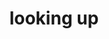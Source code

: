 ---
title: "looking up"
hashtag: looking-up
opposite:
  - looking down
property: looking-up
related:
  - sky
---